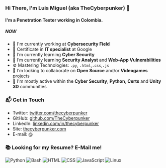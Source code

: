 ### Hi There, I'm Luis Miguel (aka TheCyberpunker) 👋

#### I'm a Penetration Tester working in Colombia.

##### NOW

- 🏢 I'm currently working at **Cybersecurity Field**
- 🔭 Certificate in **IT specialist** at Google
- 🌱 I’m currently learning **Cyber Security**
- 🌱 I’m currently learning **Security Analyst** and **Web-App Vulnerabilities**
- ⚙️ Mastering Technologies: `.py`, `.html`,`.css`,`.js`
- 👯 I’m looking to collaborate on **Open Source** and/or **Videogames** projects
- 💬 I'm mostly active within the **Cyber Security**, **Python**, **Certs** and **Unity 3D** communities

### 📬 Get in Touch

- Twitter: [twitter.com/thecyberpunker][twitter]
- GitHub: [github.com/TheCyberpunker][github]
- LinkedIn: [linkedin.com/in/thecyberpunker][linkedin] 
- Site: [thecyberpunker.com][site]
- E-mail: @

### 📚 Looking for my Resume? E-Mail me!

[twitter]: https://twitter.com/thecyberpunker/
[github]: https://github.com/TheCyberpunker
[site]: https://thecyberpunker.com/
[linkedin]: https://linkedin.com/in/thecyberpunker/

![Python](https://img.shields.io/badge/Python-Intermediate-yellow)
![Bash](https://img.shields.io/badge/Bash-Intermediate-black)
![HTML](https://img.shields.io/badge/HTML-Expert-orange)
![CSS](https://img.shields.io/badge/CSS-Expert-blue)
![JavaScript](https://img.shields.io/badge/Linux-Intermediate-green)
![Linux](https://img.shields.io/badge/Linux-Intermediate-green)
